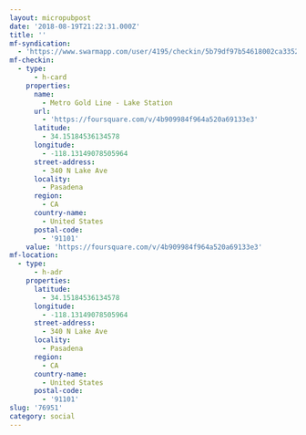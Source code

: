 ```yaml
---
layout: micropubpost
date: '2018-08-19T21:22:31.000Z'
title: ''
mf-syndication:
  - 'https://www.swarmapp.com/user/4195/checkin/5b79df97b54618002ca33525'
mf-checkin:
  - type:
      - h-card
    properties:
      name:
        - Metro Gold Line - Lake Station
      url:
        - 'https://foursquare.com/v/4b909984f964a520a69133e3'
      latitude:
        - 34.15184536134578
      longitude:
        - -118.13149078505964
      street-address:
        - 340 N Lake Ave
      locality:
        - Pasadena
      region:
        - CA
      country-name:
        - United States
      postal-code:
        - '91101'
    value: 'https://foursquare.com/v/4b909984f964a520a69133e3'
mf-location:
  - type:
      - h-adr
    properties:
      latitude:
        - 34.15184536134578
      longitude:
        - -118.13149078505964
      street-address:
        - 340 N Lake Ave
      locality:
        - Pasadena
      region:
        - CA
      country-name:
        - United States
      postal-code:
        - '91101'
slug: '76951'
category: social
---
```

